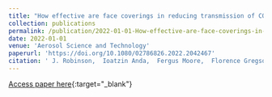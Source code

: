 ```yaml
---
title: "How effective are face coverings in reducing transmission of COVID-19?"
collection: publications
permalink: /publication/2022-01-01-How-effective-are-face-coverings-in-reducing-transmission-of-COVID-19
date: 2022-01-01
venue: 'Aerosol Science and Technology'
paperurl: 'https://doi.org/10.1080/02786826.2022.2042467'
citation: ' J. Robinson,  Ioatzin Anda,  Fergus Moore,  Florence Gregson,  Jonathan Reid,  Richard Sear,  C. Royall, &quot;How effective are face coverings in reducing transmission of COVID-19?.&quot; Aerosol Science and Technology, 2022.'
---
```

[Access paper here](https://doi.org/10.1080/02786826.2022.2042467){:target="_blank"}
